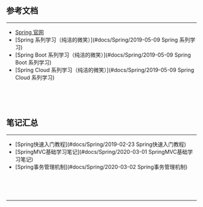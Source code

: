 ## 参考文档

---

* [Spring 官网](https://spring.io/)
* [Spring 系列学习（纯洁的微笑）](#docs/Spring/2019-05-09 Spring 系列学习)
* [Spring Boot 系列学习（纯洁的微笑）](#docs/Spring/2019-05-09 Spring Boot 系列学习)
* [Spring Cloud 系列学习（纯洁的微笑）](#docs/Spring/2019-05-09 Spring Cloud 系列学习)



<br/><br/><br/>



## 笔记汇总

---

* [Spring快速入门教程](#docs/Spring/2019-02-23 Spring快速入门教程)
* [SpringMVC基础学习笔记](#docs/Spring/2020-03-01 SpringMVC基础学习笔记)
* [Spring事务管理机制](#docs/Spring/2020-03-02 Spring事务管理机制)



<br/><br/><br/>

---

